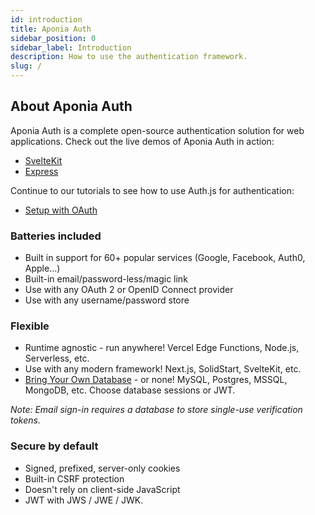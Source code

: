 ```yaml
---
id: introduction
title: Aponia Auth
sidebar_position: 0
sidebar_label: Introduction
description: How to use the authentication framework.
slug: /
---
```


## About Aponia Auth

Aponia Auth is a complete open-source authentication solution for web applications.
Check out the live demos of Aponia Auth in action:

- [SvelteKit](https://aponia-sveltekit-example.vercel.app)
- [Express](https://sveltekit-auth-example.vercel.app)

Continue to our tutorials to see how to use Auth.js for authentication:

- [Setup with OAuth](/getting-started/oauth)

### Batteries included

- Built in support for 60+ popular services (Google, Facebook, Auth0, Apple…)
- Built-in email/password-less/magic link
- Use with any OAuth 2 or OpenID Connect provider
- Use with any username/password store

### Flexible
- Runtime agnostic - run anywhere! Vercel Edge Functions, Node.js, Serverless, etc.
- Use with any modern framework! Next.js, SolidStart, SvelteKit, etc.
- [Bring Your Own Database](/getting-started/databases) - or none! MySQL, Postgres, MSSQL, MongoDB, etc. Choose database sessions or JWT.

_Note: Email sign-in requires a database to store single-use verification tokens._

### Secure by default
- Signed, prefixed, server-only cookies
- Built-in CSRF protection
- Doesn't rely on client-side JavaScript
- JWT with JWS / JWE / JWK.
